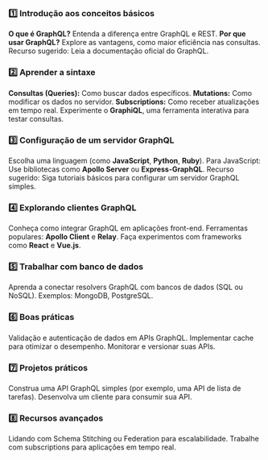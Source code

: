 
###  **1️⃣ Introdução aos conceitos básicos**

**O que é GraphQL?** Entenda a diferença entre GraphQL e REST.
**Por que usar GraphQL?** Explore as vantagens, como maior eficiência nas consultas.
Recurso sugerido: Leia a documentação oficial do GraphQL.

### **2️⃣ Aprender a sintaxe**

**Consultas (Queries):** Como buscar dados específicos.
**Mutations:** Como modificar os dados no servidor.
**Subscriptions:** Como receber atualizações em tempo real.
Experimente o **GraphiQL**, uma ferramenta interativa para testar consultas.


###  **3️⃣ Configuração de um servidor GraphQL**

Escolha uma linguagem (como **JavaScript**, **Python**, **Ruby**).
Para JavaScript: Use bibliotecas como **Apollo Server** ou **Express-GraphQL**.
Recurso sugerido: Siga tutoriais básicos para configurar um servidor GraphQL simples.

### **4️⃣ Explorando clientes GraphQL**

Conheça como integrar GraphQL em aplicações front-end.
Ferramentas populares: **Apollo Client** e **Relay**.
Faça experimentos com frameworks como **React** e **Vue.js**.

### **5️⃣ Trabalhar com banco de dados**

Aprenda a conectar resolvers GraphQL com bancos de dados (SQL ou NoSQL).
Exemplos: MongoDB, PostgreSQL.

### **6️⃣ Boas práticas**

Validação e autenticação de dados em APIs GraphQL.
Implementar cache para otimizar o desempenho.
Monitorar e versionar suas APIs.

### **7️⃣ Projetos práticos**

Construa uma API GraphQL simples (por exemplo, uma API de lista de tarefas).
Desenvolva um cliente para consumir sua API.

### **8️⃣ Recursos avançados**

Lidando com Schema Stitching ou Federation para escalabilidade.
Trabalhe com subscriptions para aplicações em tempo real.

